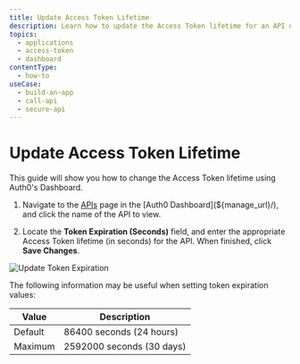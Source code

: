 ```yaml
---
title: Update Access Token Lifetime
description: Learn how to update the Access Token lifetime for an API using the Auth0 Dashboard.
topics:
  - applications
  - access-token
  - dashboard
contentType: 
  - how-to
useCase:
  - build-an-app
  - call-api
  - secure-api
---
```

# Update Access Token Lifetime

This guide will show you how to change the Access Token lifetime using Auth0's Dashboard.

1. Navigate to the [APIs](${manage_url}/#/apis) page in the [Auth0 Dashboard](${manage_url}/), and click the name of the API to view.

2. Locate the **Token Expiration (Seconds)** field, and enter the appropriate Access Token lifetime (in seconds) for the API. When finished, click **Save Changes**.

![Update Token Expiration](/media/articles/tokens/tokens-expiration-api.png)

The following information may be useful when setting token expiration values:

| **Value** | **Description** |
|------------|-----------------|
| Default | 86400 seconds (24 hours) |
| Maximum | 2592000 seconds (30 days) |